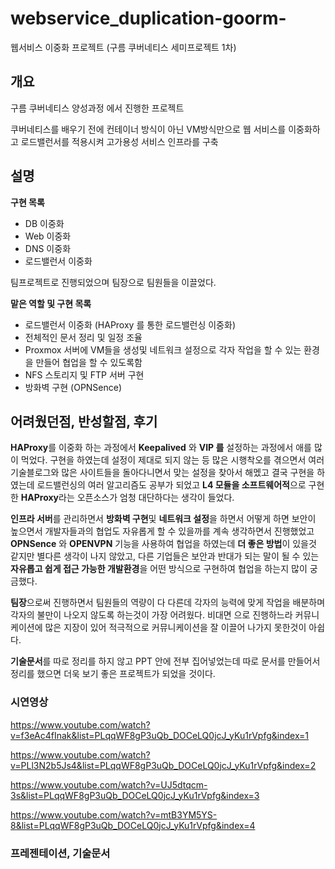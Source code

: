 # webservice_duplication-goorm-
웹서비스 이중화 프로젝트 (구름 쿠버네티스 세미프로젝트  1차)


## 개요

구름 쿠버네티스 양성과정 에서 진행한 프로젝트

쿠버네티스를 배우기 전에 컨테이너 방식이 아닌 VM방식만으로 웹 서비스를 이중화하고 로드밸런서를 적용시켜 고가용성 서비스 인프라를 구축

## 설명

**구현 목록**

- DB 이중화
- Web 이중화
- DNS 이중화
- 로드밸런서 이중화

팀프로젝트로 진행되었으며 팀장으로 팀원들을 이끌었다.

**맡은 역할 및 구현 목록**

- 로드밸런서 이중화 (HAProxy 를 통한 로드밸런싱 이중화)
- 전체적인 문서 정리 및 일정 조율
- Proxmox 서버에 VM들을 생성및 네트워크 설정으로 각자 작업을 할 수 있는 환경을 만들어
협업을 할 수 있도록함
- NFS 스토리지 및 FTP 서버 구현
- 방화벽 구현 (OPNSence)

## 어려웠던점, 반성할점, 후기

**HAProxy**를 이중화 하는 과정에서 ****Keepalived**** 와 ****VIP 를**** 설정하는 과정에서 애를 많이 먹었다.
구현을 하였는데 설정이 제대로 되지 않는 등 많은 시행착오를 겪으면서 여러 기술블로그와 많은 사이트들을 돌아다니면서 맞는 설정을 찾아서 해멨고 결국 구현을 하였는데
로드밸런싱의 여러 알고리즘도 공부가 되었고 **L4 모듈을 소프트웨어적**으로 구현한 **HAProxy**라는 오픈소스가 엄청 대단하다는 생각이 들었다.

**인프라 서버**를 관리하면서 **방화벽 구현**및 **네트워크 설정**을 하면서 어떻게 하면 보안이 높으면서 개발자들과의 협업도 자유롭게 할 수 있을까를 계속 생각하면서 진행했었고 **OPNSence** 와 **OPENVPN** 기능을 사용하여 협업을 하였는데 **더 좋은 방법**이 있을것 같지만 별다른 생각이 나지 않았고, 다른 기업들은 보안과 반대가 되는 말이 될 수 있는 **자유롭고 쉽게 접근 가능한 개발환경**을 어떤 방식으로 구현하여 협업을 하는지 많이 궁금했다.

**팀장**으로써 진행하면서 팀원들의 역량이 다 다른데 각자의 능력에 맞게 작업을 배분하며 각자의 불만이 나오지 않도록 하는것이 가장 어려웠다. 비대면 으로 진행하느라 커뮤니케이션에 많은 지장이 있어 적극적으로 커뮤니케이션을 잘 이끌어 나가지 못한것이 아쉽다.

**기술문서**를 따로 정리를 하지 않고 PPT 안에 전부 집어넣었는데 따로 문서를 만들어서 정리를 했으면 더욱 보기 좋은 프로젝트가 되었을 것이다.

### 시연영상

https://www.youtube.com/watch?v=f3eAc4fInak&list=PLqqWF8gP3uQb_DOCeLQ0jcJ_yKu1rVpfg&index=1

https://www.youtube.com/watch?v=PLl3N2b5Js4&list=PLqqWF8gP3uQb_DOCeLQ0jcJ_yKu1rVpfg&index=2

https://www.youtube.com/watch?v=UJ5dtqcm-3s&list=PLqqWF8gP3uQb_DOCeLQ0jcJ_yKu1rVpfg&index=3

https://www.youtube.com/watch?v=mtB3YM5YS-8&list=PLqqWF8gP3uQb_DOCeLQ0jcJ_yKu1rVpfg&index=4

### 프레젠테이션, 기술문서

